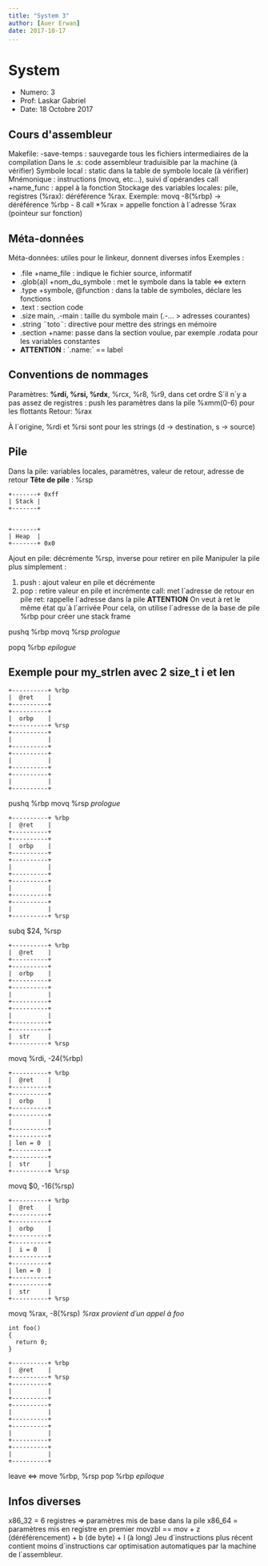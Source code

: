```yaml
---
title: "System 3"
author: [Auer Erwan]
date: 2017-10-17
...
```


# System

* Numero: 3
* Prof: Laskar Gabriel
* Date: 18 Octobre 2017

## Cours d'assembleur

Makefile: -save-temps : sauvegarde tous les fichiers intermediaires de la
compilation
Dans le .s: code assembleur traduisible par la machine
(à vérifier) Symbole local : static dans la table de symbole locale (à vérifier)
Mnémonique : instructions (movq, etc...), suivi d´opérandes
call +name\_func : appel à la fonction
Stockage des variables locales: pile, registres
(%rax): déréférence %rax. Exemple: movq -8(%rbp) -> déréférence %rbp - 8
call \*%rax = appelle fonction à l´adresse %rax (pointeur sur fonction)

## Méta-données

Méta-données: utiles pour le linkeur, donnent diverses infos
Exemples :

  * .file +name\_file : indique le fichier source, informatif
  * .glob(a)l +nom\_du\_symbole : met le symbole dans la table <=> extern
  * .type +symbole, @function : dans la table de symboles, déclare les fonctions
  * .text : section code
  * .size main, .-main : taille du symbole main (.-... > adresses courantes)
  * .string ¨toto¨: directive pour mettre des strings en mémoire
  * .section +name: passe dans la section voulue, par exemple .rodata pour les variables constantes
  * **ATTENTION** : ´.name:´ == label

## Conventions de nommages
Paramètres: **%rdi, %rsi, %rdx**, %rcx, %r8, %r9, dans cet ordre
S´il n´y a pas assez de registres : push les paramètres dans la pile
%xmm(0-6) pour les flottants
Retour: %rax

À l´origine, %rdi et %rsi sont pour les strings (d -> destination, s -> source)

## Pile

Dans la pile: variables locales, paramètres, valeur de retour, adresse de retour
**Tête de pile** : %rsp
```
+-------+ 0xff
| Stack |
+-------+


+-------+
| Heap  |
+-------+ 0x0
```
Ajout en pile: décrémente %rsp, inverse pour retirer en pile
Manipuler la pile plus simplement :
  1. push : ajout valeur en pile et décrémente
  2. pop : retire valeur en pile et incrémente
call: met l´adresse de retour en pile
ret: rappelle l´adresse dans la pile
**ATTENTION** On veut à ret le même état qu´à l´arrivée
Pour cela, on utilise l´adresse de la base de pile %rbp pour créer une stack frame

pushq %rbp
movq %rsp
*prologue*

popq %rbp
*epilogue*

## Exemple pour my\_strlen avec 2 size\_t i et len

```
+----------+ %rbp
|  @ret    |
+----------+
+----------+
|  orbp    |
+----------+ %rsp
+----------+
|          |
+----------+
+----------+
|          |
+----------+
+----------+
|          |
+----------+
```
pushq %rbp
movq %rsp
*prologue*

```
+----------+ %rbp
|  @ret    |
+----------+
+----------+
|  orbp    |
+----------+
+----------+
|          |
+----------+
+----------+
|          |
+----------+
+----------+
|          |
+----------+ %rsp
```
subq $24, %rsp

```
+----------+ %rbp
|  @ret    |
+----------+
+----------+
|  orbp    |
+----------+
+----------+
|          |
+----------+
+----------+
|          |
+----------+
+----------+
|  str     |
+----------+ %rsp
```
movq %rdi, -24(%rbp)

```
+----------+ %rbp
|  @ret    |
+----------+
+----------+
|  orbp    |
+----------+
+----------+
|          |
+----------+
+----------+
| len = 0  |
+----------+
+----------+
|  str     |
+----------+ %rsp
```
movq $0, -16(%rsp)

```
+----------+ %rbp
|  @ret    |
+----------+
+----------+
|  orbp    |
+----------+
+----------+
|  i = 0   |
+----------+
+----------+
| len = 0  |
+----------+
+----------+
|  str     |
+----------+ %rsp
```
movq %rax, -8(%rsp)
*%rax provient d´un appel à foo*
```
int foo()
{
  return 0;
}
```

```
+----------+ %rbp
|  @ret    |
+----------+ %rsp
+----------+
|          |
+----------+
+----------+
|          |
+----------+
+----------+
|          |
+----------+
+----------+
|          |
+----------+
```
leave <=> move %rbp, %rsp
          pop %rbp
          *epiloque*

## Infos diverses
x86\_32 = 6 registres => paramètres mis de base dans la pile
x86\_64 = paramètres mis en registre en premier
movzbl == mov + z (déréférencement) + b (de byte) + l (à long)
Jeu d´instructions plus récent contient moins d´instructions car optimisation
automatiques par la machine de l´assembleur.
